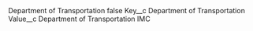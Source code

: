 <?xml version="1.0" encoding="UTF-8"?>
<CustomMetadata xmlns="http://soap.sforce.com/2006/04/metadata" xmlns:xsi="http://www.w3.org/2001/XMLSchema-instance" xmlns:xsd="http://www.w3.org/2001/XMLSchema">
    <label>Department of Transportation</label>
    <protected>false</protected>
    <values>
        <field>Key__c</field>
        <value xsi:type="xsd:string">Department of Transportation</value>
    </values>
    <values>
        <field>Value__c</field>
        <value xsi:type="xsd:string">Department of Transportation IMC</value>
    </values>
</CustomMetadata>
